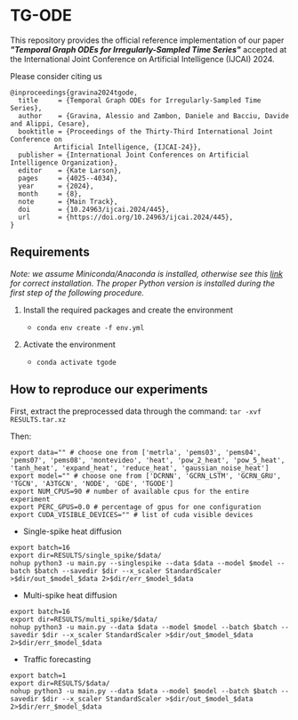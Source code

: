 # TG-ODE
This repository provides the official reference implementation of our paper **_"Temporal Graph ODEs for Irregularly-Sampled Time Series"_** accepted at the International Joint Conference on Artificial  Intelligence (IJCAI) 2024.

Please consider citing us

	@inproceedings{gravina2024tgode,
	  title     = {Temporal Graph ODEs for Irregularly-Sampled Time Series},
	  author    = {Gravina, Alessio and Zambon, Daniele and Bacciu, Davide and Alippi, Cesare},
	  booktitle = {Proceedings of the Thirty-Third International Joint Conference on
               Artificial Intelligence, {IJCAI-24}},
	  publisher = {International Joint Conferences on Artificial Intelligence Organization},
	  editor    = {Kate Larson},
	  pages     = {4025--4034},
	  year      = {2024},
	  month     = {8},
	  note      = {Main Track},
	  doi       = {10.24963/ijcai.2024/445},
	  url       = {https://doi.org/10.24963/ijcai.2024/445},
	}




## Requirements
_Note: we assume Miniconda/Anaconda is installed, otherwise see this [link](https://docs.conda.io/projects/conda/en/latest/user-guide/install/download.html) for correct installation. The proper Python version is installed during the first step of the following procedure._

1. Install the required packages and create the environment
    - ``` conda env create -f env.yml ```

2. Activate the environment
    - ``` conda activate tgode ```


## How to reproduce our experiments
First, extract the preprocessed data through the command: ```tar -xvf RESULTS.tar.xz```


Then:

```
export data="" # choose one from ['metrla', 'pems03', 'pems04', 'pems07', 'pems08', 'montevideo', 'heat', 'pow_2_heat', 'pow_5_heat', 'tanh_heat', 'expand_heat', 'reduce_heat', 'gaussian_noise_heat']
export model="" # choose one from ['DCRNN', 'GCRN_LSTM', 'GCRN_GRU', 'TGCN', 'A3TGCN', 'NODE', 'GDE', 'TGODE']
export NUM_CPUS=90 # number of available cpus for the entire experiment
export PERC_GPUS=0.0 # percentage of gpus for one configuration
export CUDA_VISIBLE_DEVICES="" # list of cuda visible devices
```

- Single-spike heat diffusion
```
export batch=16
export dir=RESULTS/single_spike/$data/
nohup python3 -u main.py --singlespike --data $data --model $model --batch $batch --savedir $dir --x_scaler StandardScaler >$dir/out_$model_$data 2>$dir/err_$model_$data
```

- Multi-spike heat diffusion
```
export batch=16
export dir=RESULTS/multi_spike/$data/
nohup python3 -u main.py --data $data --model $model --batch $batch --savedir $dir --x_scaler StandardScaler >$dir/out_$model_$data 2>$dir/err_$model_$data
```

- Traffic forecasting
```
export batch=1
export dir=RESULTS/$data/
nohup python3 -u main.py --data $data --model $model --batch $batch --savedir $dir --x_scaler StandardScaler >$dir/out_$model_$data 2>$dir/err_$model_$data
```
